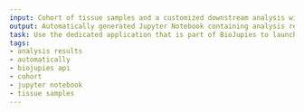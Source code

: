 ```yaml
---
input: Cohort of tissue samples and a customized downstream analysis with the BioJupies API
output: Automatically generated Jupyter Notebook containing analysis results
task: Use the dedicated application that is part of BioJupies to launch a notebook generation job from BioJupies
tags:
- analysis results
- automatically
- biojupies api
- cohort
- jupyter notebook
- tissue samples
---
```

